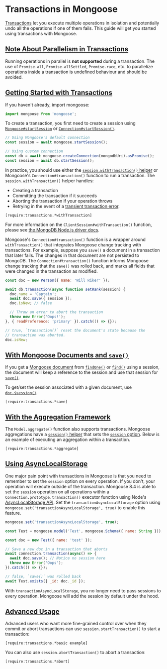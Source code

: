 # Transactions in Mongoose

[Transactions](https://www.mongodb.com/transactions) let you execute multiple operations in isolation and potentially undo all the operations if one of them fails.
This guide will get you started using transactions with Mongoose.

<h2 id="note-about-parallelism-in-transactions"><a href="#note-about-parallelism-in-transactions">Note About Parallelism in Transactions</a></h2>

Running operations in parallel is **not supported** during a transaction. The use of `Promise.all`, `Promise.allSettled`, `Promise.race`, etc. to parallelize operations inside a transaction is
undefined behaviour and should be avoided.

<h2 id="getting-started-with-transactions"><a href="#getting-started-with-transactions">Getting Started with Transactions</a></h2>

If you haven't already, import mongoose:

```javascript
import mongoose from 'mongoose';
```

To create a transaction, you first need to create a session using [`Mongoose#startSession`](api/mongoose.html#mongoose_Mongoose-startSession)
or [`Connection#startSession()`](api/connection.html#connection_Connection-startSession).

```javascript
// Using Mongoose's default connection
const session = await mongoose.startSession();

// Using custom connection
const db = await mongoose.createConnection(mongodbUri).asPromise();
const session = await db.startSession();
```

In practice, you should use either the [`session.withTransaction()` helper](https://mongodb.github.io/node-mongodb-native/3.2/api/ClientSession.html#withTransaction)
or Mongoose's `Connection#transaction()` function to run a transaction. The `session.withTransaction()` helper handles:

* Creating a transaction
* Committing the transaction if it succeeds
* Aborting the transaction if your operation throws
* Retrying in the event of a [transient transaction error](https://stackoverflow.com/questions/52153538/what-is-a-transienttransactionerror-in-mongoose-or-mongodb).

```acquit
[require:transactions.*withTransaction]
```

For more information on the `ClientSession#withTransaction()` function, please see
[the MongoDB Node.js driver docs](https://mongodb.github.io/node-mongodb-native/3.2/api/ClientSession.html#withTransaction).

Mongoose's `Connection#transaction()` function is a wrapper around `withTransaction()` that
integrates Mongoose change tracking with transactions.
For example, suppose you `save()` a document in a transaction that later fails.
The changes in that document are not persisted to MongoDB.
The `Connection#transaction()` function informs Mongoose change tracking that the `save()` was rolled back, and marks all fields that were changed in the transaction as modified.

```javascript
const doc = new Person({ name: 'Will Riker' });

await db.transaction(async function setRank(session) {
  doc.name = 'Captain';
  await doc.save({ session });
  doc.isNew; // false

  // Throw an error to abort the transaction
  throw new Error('Oops!');
}, { readPreference: 'primary' }).catch(() => {});

// true, `transaction()` reset the document's state because the
// transaction was aborted.
doc.isNew;
```

<h2 id="with-mongoose-documents-and-save"><a href="#with-mongoose-documents-and-save">With Mongoose Documents and <code>save()</code></a></h2>

If you get a [Mongoose document](documents.html) from [`findOne()`](api/model.html#model_Model-findOne)
or [`find()`](api/model.html#model_Model-find) using a session, the document will
keep a reference to the session and use that session for [`save()`](api/document.html#document_Document-save).

To get/set the session associated with a given document, use [`doc.$session()`](api/document.html#document_Document-$session).

```acquit
[require:transactions.*save]
```

<h2 id="with-the-aggregation-framework"><a href="#with-the-aggregation-framework">With the Aggregation Framework</a></h2>

The `Model.aggregate()` function also supports transactions. Mongoose
aggregations have a [`session()` helper](api/aggregate.html#aggregate_Aggregate-session)
that sets the [`session` option](api/aggregate.html#aggregate_Aggregate-option).
Below is an example of executing an aggregation within a transaction.

```acquit
[require:transactions.*aggregate]
```

<h2 id="asynclocalstorage"><a href="#asynclocalstorage">Using AsyncLocalStorage</a></h2>

One major pain point with transactions in Mongoose is that you need to remember to set the `session` option on every operation.
If you don't, your operation will execute outside of the transaction.
Mongoose 8.4 is able to set the `session` operation on all operations within a `Connection.prototype.transaction()` executor function using Node's [AsyncLocalStorage API](https://nodejs.org/api/async_context.html#class-asynclocalstorage).
Set the `transactionAsyncLocalStorage` option using `mongoose.set('transactionAsyncLocalStorage', true)` to enable this feature.

```javascript
mongoose.set('transactionAsyncLocalStorage', true);

const Test = mongoose.model('Test', mongoose.Schema({ name: String }));

const doc = new Test({ name: 'test' });

// Save a new doc in a transaction that aborts
await connection.transaction(async() => {
  await doc.save(); // Notice no session here
  throw new Error('Oops');
}).catch(() => {});

// false, `save()` was rolled back
await Test.exists({ _id: doc._id });
```

With `transactionAsyncLocalStorage`, you no longer need to pass sessions to every operation.
Mongoose will add the session by default under the hood.

<h2 id="advanced-usage"><a href="#advanced-usage">Advanced Usage</a></h2>

Advanced users who want more fine-grained control over when they commit or abort transactions
can use `session.startTransaction()` to start a transaction:

```acquit
[require:transactions.*basic example]
```

You can also use `session.abortTransaction()` to abort a transaction:

```acquit
[require:transactions.*abort]
```
